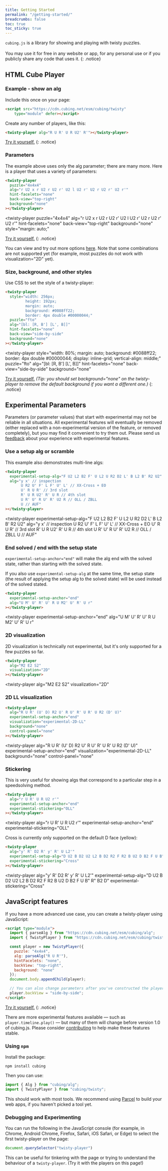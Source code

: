 ```yaml
---
title: Getting Started
permalink: "/getting-started/"
breadcrumbs: false
toc: true
toc_sticky: true
---
```


  <script src="https://cdn.cubing.net/esm/cubing/twisty" type="module" defer></script>
  <script type="module" defer>
    import { experimentalSetShareAllNewRenderers } from "https://cdn.cubing.net/esm/cubing/twisty";
    experimentalSetShareAllNewRenderers(true);
  </script>

`cubing.js` is a library for showing and playing with twisty puzzles. 
<br><br>
You may use it for free in any website or app, for any personal use or if you publicly share any code that uses it.
{: .notice} 


## HTML Cube Player 
### Example - show an alg 

Include this once on your page:
```html
<script src="https://cdn.cubing.net/esm/cubing/twisty" 
    type="module" defer></script>
```
Create any number of players, like this:
```html
<twisty-player alg="R U R' U R U2' R'"></twisty-player>
```

<twisty-player alg="R U R' U R U2' R'"></twisty-player>

[Try it yourself.](https://codepen.io/cubing/pen/gOLMYqK)
{: .notice} 

### Parameters

The example above uses only the alg parameter; there are many more. Here is a player that uses a variety of parameters:

```html
<twisty-player
  puzzle="4x4x4"
  alg="r U2 x r U2 r U2 r' U2 l U2 r' U2 r U2 r' U2 r'"
  hint-facelets="none"
  back-view="top-right"
  background="none"
></twisty-player> 
```

<twisty-player
  puzzle="4x4x4"
  alg="r U2 x r U2 r U2 r' U2 l U2 r' U2 r U2 r' U2 r'"
  hint-facelets="none"
  back-view="top-right"
  background="none"
  style="margin: auto;"
></twisty-player> 

[Try it yourself.](https://codepen.io/cubing/pen/MWbegxW)
{: .notice} 

You can view and try out more options [here](https://experiments.cubing.net/cubing.js/twisty/twisty-player.html). Note that some combinations are not supported yet (for example, most puzzles do not work with visualization="2D" yet). 

### Size, background, and other styles

Use CSS to set the style of a twisty-player:

```html
<twisty-player
  style="width: 256px;
         height: 192px;
         margin: auto;
         background: #0088ff22;
         border: 4px double #00000044;"
  puzzle="fto"
  alg="[bl: [R, B'] [L', B]]"
  hint-facelets="none"
  back-view="side-by-side"
  background="none"
></twisty-player> 
```

<twisty-player
  style="width: 80%;
         margin: auto;
         background: #0088ff22;
         border: 4px double #00000044;
         display: inline-grid; 
         vertical-align: middle;"
  puzzle="fto"
  alg="[bl: [R, B'] [L', B]]"
  hint-facelets="none"
  back-view="side-by-side"
  background="none"
></twisty-player> 

[Try it yourself.](https://codepen.io/cubing/pen/xxROKBR)
*(Tip: you should set background="none" on the twisty-player to remove the default background if you want a different one.)*
{: .notice}  

## Experimental Parameters

Parameters (or parameter values) that start with experimental may not be reliable in all situations. All experimental features will eventually be removed (either replaced with a non-experimental version of the feature, or removed completely), but you may find it convenient to try them out. Please send us [feedback](https://js.cubing.net/cubing/#contribute) about your experience with experimental features.

### Use a setup alg or scramble

This example also demonstrates multi-line algs:
```html
<twisty-player
  experimental-setup-alg="F U2 L2 B2 F' U L2 U R2 D2 L' B L2 B' R2 U2"
  alg="y x' // inspection
       U R2 U' F' L F' U' L' // XX-Cross + EO
       U' R U R' // 3rd slot
       R' U R U2' R' U R // 4th slot
       U R' U' R U' R' U2 R // OLL / ZBLL
       U // AUF"
></twisty-player> 
```

<twisty-player
  experimental-setup-alg="F U2 L2 B2 F' U L2 U R2 D2 L' B L2 B' R2 U2"
  alg="y x' // inspection
       U R2 U' F' L F' U' L' // XX-Cross + EO
       U' R U R' // 3rd slot
       R' U R U2' R' U R // 4th slot
       U R' U' R U' R' U2 R // OLL / ZBLL
       U // AUF"
></twisty-player> 

### End solved / end with the setup state

`experimental-setup-anchor="end"` will make the alg end with the solved state, rather than starting with the solved state.

If you also use `experimental-setup-alg` at the same time, the setup state (the result of applying the setup alg to the solved state) will be used instead of the solved stated. 

```html
<twisty-player
  experimental-setup-anchor="end"
  alg="U M' U' R' U' R U M2' U' R' U r"
></twisty-player> 
```

<twisty-player
  experimental-setup-anchor="end"
  alg="U M' U' R' U' R U M2' U' R' U r"
></twisty-player> 

### 2D visualization

2D visualization is technically not experimental, but it's only supported for a few puzzles so far.

```html
<twisty-player
  alg="M2 E2 S2"
  visualization="2D"
></twisty-player> 
```

<twisty-player
  alg="M2 E2 S2"
  visualization="2D"
></twisty-player> 

### 2D LL visualization

```html
<twisty-player
  alg="R U R' (U' D) R2 U' R U' R' U R' U R2 (D' U)"
  experimental-setup-anchor="end"
  visualization="experimental-2D-LL"
  background="none"
  control-panel="none"
></twisty-player> 
```

<twisty-player
  alg="R U R' (U' D) R2 U' R U' R' U R' U R2 (D' U)"
  experimental-setup-anchor="end"
  visualization="experimental-2D-LL"
  background="none"
  control-panel="none"
></twisty-player> 

### Stickering

This is very useful for showing algs that correspond to a particular step in a speedsolving method.

```html
<twisty-player
  alg="r U R' U R U2 r'"
  experimental-setup-anchor="end"
  experimental-stickering="OLL"
></twisty-player> 
```

<twisty-player
  alg="r U R' U R U2 r'"
  experimental-setup-anchor="end"
  experimental-stickering="OLL"
></twisty-player> 

Cross is currently only supported on the default D face (yellow):

```html
<twisty-player
  alg="y' R' D2 R' y' R' U L2'"
  experimental-setup-alg="D U2 B D2 U2 L2 B D2 R2 F R2 B U2 D B2 F U B" R" B2 D"
  experimental-stickering="Cross"
></twisty-player> 
```

<twisty-player
  alg="y' R' D2 R' y' R' U L2'"
  experimental-setup-alg="D U2 B D2 U2 L2 B D2 R2 F R2 B U2 D B2 F U B" R" B2 D"
  experimental-stickering="Cross"
></twisty-player> 

## JavaScript features

If you have a more advanced use case, you can create a twisty-player using JavaScript: 

```html
<script type="module">
  import { parseAlg } from "https://cdn.cubing.net/esm/cubing/alg";
  import { TwistyPlayer } from "https://cdn.cubing.net/esm/cubing/twisty";

  const player = new TwistyPlayer({
    puzzle: "4x4x4",
    alg: parseAlg("R U R'"),
    hintFacelets: "none",
    backView: "top-right",
    background: "none"
  });
  document.body.appendChild(player);

  // You can also change parameters after you've constructed the player:
  player.backView = "side-by-side";
</script> 
```

[Try it yourself.](https://codepen.io/cubing/pen/vYyKBMd)
{: .notice} 

There are more experimental features available — such as `player.timeline.play()` — but many of them will change before version 1.0 of cubing.js. Please consider [contributing](https://js.cubing.net/cubing/#contribute) to help make these features stable.

### Using `npm`

Install the package:

```shell
npm install cubing
```

Then you can use:
```javascript
import { Alg } from "cubing/alg";
import { TwistyPlayer } from "cubing/twisty";
```

This should work with most tools. We recommend using [Parcel](https://parceljs.org/) to build your web apps, if you haven't picked a tool yet.

### Debugging and Experimenting

You can run the following in the JavaScript console (for example, in Chrome, Android Chrome, Firefox, Safari, iOS Safari, or Edge) to select the first twisty-player on the page:

```javascript
document.querySelector("twisty-player")
```

This can be useful for tinkering with the page or trying to understand the behaviour of a `twisty-player`. (Try it with the players on this page!) 

